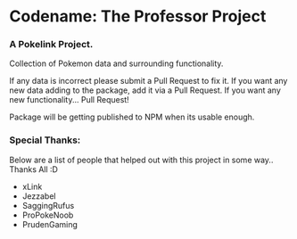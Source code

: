 # Codename: The Professor Project
### A Pokelink Project.

Collection of Pokemon data and surrounding functionality.

If any data is incorrect please submit a Pull Request to fix it.
If you want any new data adding to the package, add it via a Pull Request.
If you want any new functionality... Pull Request!

Package will be getting published to NPM when its usable enough.


### Special Thanks:
Below are a list of people that helped out with this project in some way.. Thanks All :D
 - xLink
 - Jezzabel
 - SaggingRufus
 - ProPokeNoob
 - PrudenGaming
